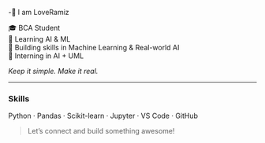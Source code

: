 -👋 I am LoveRamiz

🎓 BCA Student  
🧠 Learning AI & ML  
🤖 Building skills in Machine Learning & Real-world AI  
📍 Interning in AI + UML  

*Keep it simple. Make it real.*

---

### Skills
Python · Pandas · Scikit-learn · Jupyter · VS Code · GitHub  

> Let’s connect and build something awesome!
<!---
LoveRamiz/LoveRamiz is a ✨ special ✨ repository because its `README.md` (this file) appears on your GitHub profile.
You can click the Preview link to take a look at your changes.
--->
